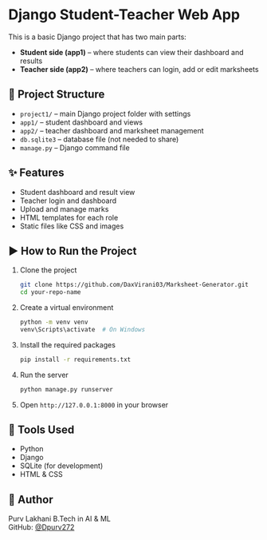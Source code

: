 
# Django Student-Teacher Web App

This is a basic Django project that has two main parts:
- **Student side (app1)** – where students can view their dashboard and results
- **Teacher side (app2)** – where teachers can login, add or edit marksheets

## 📁 Project Structure

- `project1/` – main Django project folder with settings
- `app1/` – student dashboard and views
- `app2/` – teacher dashboard and marksheet management
- `db.sqlite3` – database file (not needed to share)
- `manage.py` – Django command file

## ✨ Features

- Student dashboard and result view
- Teacher login and dashboard
- Upload and manage marks
- HTML templates for each role
- Static files like CSS and images

## ▶️ How to Run the Project

1. Clone the project
   ```bash
   git clone https://github.com/DaxVirani03/Marksheet-Generator.git
   cd your-repo-name
   ```

2. Create a virtual environment
   ```bash
   python -m venv venv
   venv\Scripts\activate  # On Windows
   ```

3. Install the required packages
   ```bash
   pip install -r requirements.txt
   ```

4. Run the server
   ```bash
   python manage.py runserver
   ```

5. Open `http://127.0.0.1:8000` in your browser

## 🔧 Tools Used

- Python
- Django
- SQLite (for development)
- HTML & CSS

## 👤 Author

Purv Lakhani
B.Tech in AI & ML  
GitHub: [@Dpurv272](https://github.com/purv272)
